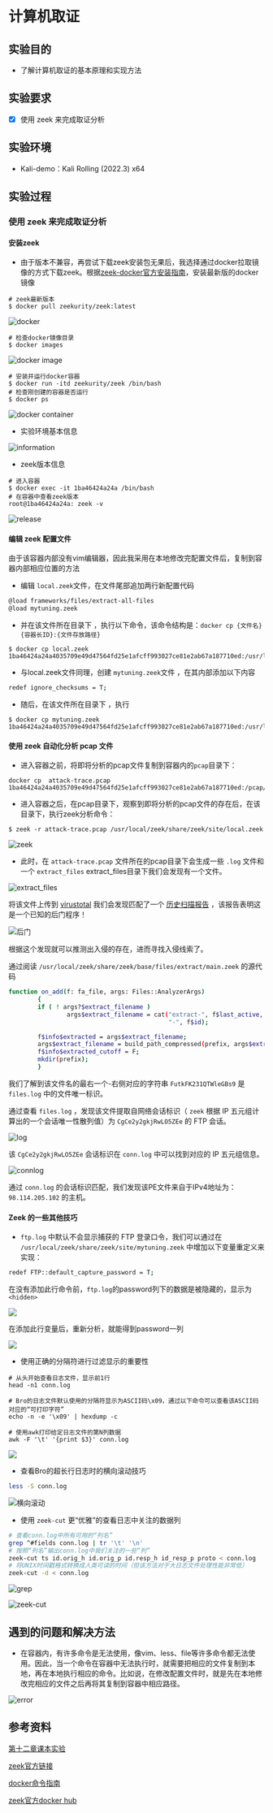 # 计算机取证

## 实验目的

- 了解计算机取证的基本原理和实现方法

## 实验要求

- [x] 使用 zeek 来完成取证分析

## 实验环境

+ Kali-demo：Kali Rolling (2022.3) x64

## 实验过程

### 使用 zeek 来完成取证分析

#### 安装zeek

+ 由于版本不兼容，再尝试下载zeek安装包无果后，我选择通过docker拉取镜像的方式下载zeek。根据[zeek-docker官方安装指南](https://docs.zeek.org/en/master/install.html)，安装最新版的docker镜像

```shell
# zeek最新版本
$ docker pull zeekurity/zeek:latest
```

![docker](image/docker.png)

```shell
# 检查docker镜像目录
$ docker images
```

![docker image](image/docker_image.jpg)

```shell
# 安装并运行docker容器
$ docker run -itd zeekurity/zeek /bin/bash
# 检查刚创建的容器是否运行
$ docker ps
```

![docker container](image/container.png)

- 实验环境基本信息

![information](image/version.png)

+ zeek版本信息

```shell
# 进入容器
$ docker exec -it 1ba46424a24a /bin/bash  
# 在容器中查看zeek版本
root@1ba46424a24a: zeek -v
```

![release](./image/version.jpg)

#### 编辑 zeek 配置文件

由于该容器内部没有vim编辑器，因此我采用在本地修改完配置文件后，复制到容器内部相应位置的方法

- 编辑 `local.zeek`文件，在文件尾部追加两行新配置代码

```bash
@load frameworks/files/extract-all-files
@load mytuning.zeek
```

+ 并在该文件所在目录下 ，执行以下命令，该命令结构是：`docker cp {文件名} {容器长ID}:{文件存放路径}`

```shell
$ docker cp local.zeek 1ba46424a24a4035709e49d47564fd25e1afcff993027ce81e2ab67a187710ed:/usr/local/zeek/share/zeek/site/
```

- 与local.zeek文件同理，创建 `mytuning.zeek`文件 ，在其内部添加以下内容

```bash
redef ignore_checksums = T;
```

+ 随后，在该文件所在目录下 ，执行

```shell
$ docker cp mytuning.zeek 1ba46424a24a4035709e49d47564fd25e1afcff993027ce81e2ab67a187710ed:/usr/local/zeek/share/zeek/site/
```

#### 使用 zeek 自动化分析 pcap 文件

+ 进入容器之前，将即将分析的pcap文件复制到容器内的`pcap`目录下：

```shell
docker cp  attack-trace.pcap 1ba46424a24a4035709e49d47564fd25e1afcff993027ce81e2ab67a187710ed:/pcap/
```

+ 进入容器之后，在pcap目录下，观察到即将分析的pcap文件的存在后，在该目录下，执行zeek分析命令：

```shell
$ zeek -r attack-trace.pcap /usr/local/zeek/share/zeek/site/local.zeek
```

![zeek](image/zeek.jpg)

+ 此时，在 `attack-trace.pcap` 文件所在的pcap目录下会生成一些 `.log` 文件和一个 `extract_files` extract_files目录下我们会发现有一个文件。

![extract_files](image/ex.jpg)

将该文件上传到 [virustotal](https://virustotal.com/) 我们会发现匹配了一个 [历史扫描报告](https://virustotal.com/en/file/b14ccb3786af7553f7c251623499a7fe67974dde69d3dffd65733871cddf6b6d/analysis/) ，该报告表明这是一个已知的后门程序！

![后门](image/%E5%90%8E%E9%97%A8.png)

根据这个发现就可以推测出入侵的存在，进而寻找入侵线索了。

通过阅读 `/usr/local/zeek/share/zeek/base/files/extract/main.zeek` 的源代码

```bash
function on_add(f: fa_file, args: Files::AnalyzerArgs)
        {
        if ( ! args?$extract_filename )
                args$extract_filename = cat("extract-", f$last_active, "-", f$source,
                                            "-", f$id);

        f$info$extracted = args$extract_filename;
        args$extract_filename = build_path_compressed(prefix, args$extract_filename);
        f$info$extracted_cutoff = F;
        mkdir(prefix);
        }
```

我们了解到该文件名的最右一个-右侧对应的字符串 `FutkFK231QTWleGBs9` 是 `files.log` 中的文件唯一标识。

通过查看 `files.log` ，发现该文件提取自网络会话标识（ `zeek` 根据 IP 五元组计算出的一个会话唯一性散列值）为 `CgCe2y2gkjRwLO5ZEe` 的 FTP 会话。

![log](image/log.jpg)

该 `CgCe2y2gkjRwLO5ZEe` 会话标识在 `conn.log` 中可以找到对应的 IP 五元组信息。

![connlog](image/connlog.jpg)

通过 `conn.log` 的会话标识匹配，我们发现该PE文件来自于IPv4地址为：`98.114.205.102` 的主机。

#### Zeek 的一些其他技巧

- `ftp.log` 中默认不会显示捕获的 FTP 登录口令，我们可以通过在 `/usr/local/zeek/share/zeek/site/mytuning.zeek` 中增加以下变量重定义来实现：

```bash
redef FTP::default_capture_password = T;
```

在没有添加此行命令前，`ftp.log`的password列下的数据是被隐藏的，显示为`<hidden>`

![](./image/ftp.jpg)

在添加此行变量后，重新分析，就能得到password一列

![](./image/password.jpg)

+ 使用正确的分隔符进行过滤显示的重要性

```shell
# 从头开始查看日志文件，显示前1行
head -n1 conn.log

# Bro的日志文件默认使用的分隔符显示为ASCII码\x09，通过以下命令可以查看该ASCII码对应的“可打印字符”
echo -n -e '\x09' | hexdump -c

# 使用awk打印给定日志文件的第N列数据
awk -F '\t' '{print $3}' conn.log
```

![](./image/conn.png)

- 查看Bro的超长行日志时的横向滚动技巧

```bash
less -S conn.log
```

![横向滚动](image/less.png)

- 使用 `zeek-cut` 更“优雅”的查看日志中关注的数据列

```bash
# 查看conn.log中所有可用的“列名”
grep ^#fields conn.log | tr '\t' '\n'
# 按照“列名”输出conn.log中我们关注的一些“列”
zeek-cut ts id.orig_h id.orig_p id.resp_h id_resp_p proto < conn.log
# 将UNIX时间戳格式转换成人类可读的时间（但该方法对于大日志文件处理性能非常低）
zeek-cut -d < conn.log
```

![grep](./image/grep.png)

![zeek-cut](image/zeek-cut.png)



## 遇到的问题和解决方法

- 在容器内，有许多命令是无法使用，像vim、less、file等许多命令都无法使用。因此，当一个命令在容器中无法执行时，就需要把相应的文件复制到本地，再在本地执行相应的命令。比如说，在修改配置文件时，就是先在本地修改完相应的文件之后再将其复制到容器中相应路径。

![error](image/%E9%97%AE%E9%A2%98.jpg)

## 参考资料

[第十二章课本实验](https://c4pr1c3.github.io/cuc-ns/chap0x12/exp.html)

[zeek官方链接](https://docs.zeek.org/en/master/install.html)

[docker命令指南](https://docs.docker.com/engine/reference/commandline/docker/)

[zeek官方docker hub](https://hub.docker.com/r/zeekurity/zeek)
